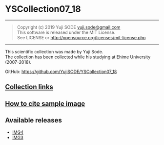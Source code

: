 # YSCollection07_18
______
>Copyright (c) 2019 Yuji SODE <yuji.sode@gmail.com>  
>This software is released under the MIT License.  
>See LICENSE or http://opensource.org/licenses/mit-license.php
______
This scientific collection was made by Yuji Sode.  
The collection has been collected while his studying at Ehime University (2007-2018).

GitHub: https://github.com/YujiSODE/YSCollection07_18  
## [Collection links](https://github.com/YujiSODE/YSCollection07_18/wiki)
## [How to cite sample image](https://github.com/YujiSODE/YSCollection07_18/blob/master/howToCite.md)

## Available releases
- [IMG4](https://github.com/YujiSODE/YSCollection07_18/releases/tag/IMG_04_v1.0)
- [IMG3](https://github.com/YujiSODE/YSCollection07_18/releases/tag/IMG_03_v1.0)
